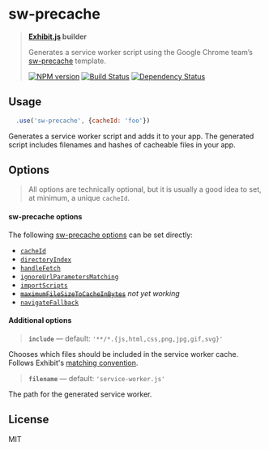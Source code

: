 # sw-precache

> **[Exhibit.js](https://github.com/exhibitjs/exhibit) builder**
>
> Generates a service worker script using the Google Chrome team’s [sw-precache](https://github.com/GoogleChrome/sw-precache) template.
> 
> [![NPM version][npm-image]][npm-url] [![Build Status][travis-image]][travis-url] [![Dependency Status][depstat-image]][depstat-url]


## Usage

```js
  .use('sw-precache', {cacheId: 'foo'})
```

Generates a service worker script and adds it to your app. The generated script includes filenames and hashes of cacheable files in your app.


## Options

> All options are technically optional, but it is usually a good idea to set, at minimum, a unique `cacheId`.

#### sw-precache options

The following [sw-precache options](https://github.com/GoogleChrome/sw-precache#options) can be set directly:

- [`cacheId`](https://github.com/GoogleChrome/sw-precache#cacheid-string)
- [`directoryIndex`](https://github.com/GoogleChrome/sw-precache#directoryindex-string)
- [`handleFetch`](https://github.com/GoogleChrome/sw-precache#handlefetch-boolean)
- [`ignoreUrlParametersMatching`](https://github.com/GoogleChrome/sw-precache#ignoreurlparametersmatching-arrayregex)
- [`importScripts`](https://github.com/GoogleChrome/sw-precache#importscripts-arraystring)
- ~~[`maximumFileSizeToCacheInBytes`](https://github.com/GoogleChrome/sw-precache#maximumfilesizetocacheinbytes-number)~~ *not yet working*
- [`navigateFallback`](https://github.com/GoogleChrome/sw-precache#navigatefallback-string)


#### Additional options

> **`include`** — default: `'**/*.{js,html,css,png,jpg,gif,svg}'`

Chooses which files should be included in the service worker cache. Follows Exhibit's [matching convention](https://github.com/exhibitjs/exhibit/docs/matching.md).

> **`filename`** — default: `'service-worker.js'`

The path for the generated service worker.


## License

MIT


<!-- badge URLs -->
[npm-url]: https://npmjs.org/package/exhibit-builder-sw-precache
[npm-image]: https://img.shields.io/npm/v/exhibit-builder-sw-precache.svg?style=flat-square

[travis-url]: http://travis-ci.org/exhibitjs/builder-sw-precache
[travis-image]: https://img.shields.io/travis/exhibitjs/builder-sw-precache.svg?style=flat-square

[depstat-url]: https://david-dm.org/exhibitjs/builder-sw-precache
[depstat-image]: https://img.shields.io/david/exhibitjs/builder-sw-precache.svg?style=flat-square
